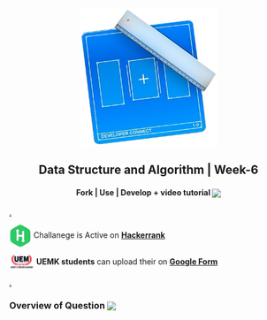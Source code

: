 <p align="center">
 <img width="250px" src="https://github.com/xiaowuc2/xiaowuc2/blob/master/source/5.jpg" align="center" />
 <h2 align="center">Data Structure and Algorithm | Week-6</h2>
 <h4 align="center">Fork | Use | Develop + video tutorial <img width="25px" src="https://github.com/xiaowuc2/All-readme-templates/blob/master/sources/compass.png" align="center"/></h4></p>
</p>
  <p align="center">

[.](https://github.com/xiaowuc2/Research/blob/master/README.md)

<img width="40px" src="https://github.com/xiaowuc2/xiaowuc2/blob/master/source/download.png" align="center"/> Challanege is Active on [**Hackerrank**](https://www.hackerrank.com/contests/ds-algo-lab-week-6/challenges)

<img width="45px" src="https://github.com/xiaowuc2/xiaowuc2/blob/master/source/logo22.png" align="center"/> **UEMK students** can upload their on [**Google Form**](https://www.hackerrank.com/contests/ds-algo-lab-week-6/challenges)

[.](https://github.com/xiaowuc2/Research/blob/master/README.md)

### Overview of Question <img width="25px" src="https://github.com/xiaowuc2/All-readme-templates/blob/master/sources/overview.jpg" align="center"/>
